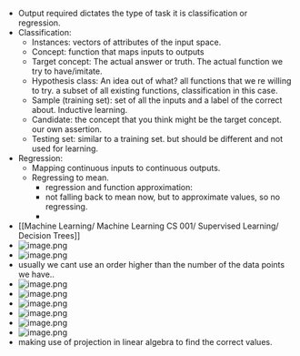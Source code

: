 - Output required dictates the type of task it is classification or regression.
- Classification:
	- Instances: vectors of attributes of the input space.
	- Concept: function that maps inputs to outputs
	- Target concept: The actual answer or truth. The actual function we try to have/imitate.
	- Hypothesis class: An idea out of what? all functions that we re willing to try. a subset of all existing functions, classification in this case.
	- Sample (training set): set of all the inputs and a label of the correct about. Inductive learning.
	- Candidate: the concept that you think might be the target concept. our own assertion.
	- Testing set: similar to a training set. but should be different and not used for learning.
- Regression:
	- Mapping continuous inputs to continuous outputs.
	- Regressing to mean.
		- regression and function approximation:
		- not falling back to mean now, but to approximate values, so no regressing.
		-
- [[Machine Learning/ Machine Learning CS 001/ Supervised Learning/ Decision Trees]]
- ![image.png](../assets/image_1737312025315_0.png)
- ![image.png](../assets/image_1737327810378_0.png)
- usually we cant use an order higher than the number of the data points we have..
- ![image.png](../assets/image_1737328052630_0.png)
- ![image.png](../assets/image_1737328072024_0.png)
- ![image.png](../assets/image_1737328081602_0.png)
- ![image.png](../assets/image_1737328296658_0.png)
- ![image.png](../assets/image_1737328558161_0.png)
- ![image.png](../assets/image_1737328685177_0.png)
- making use of projection in linear algebra to find the correct values.